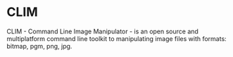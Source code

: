 # CLIM
 CLIM - Command Line Image Manipulator - is an open source and multiplatform command line toolkit to manipulating image files with formats: bitmap, pgm, png, jpg.
